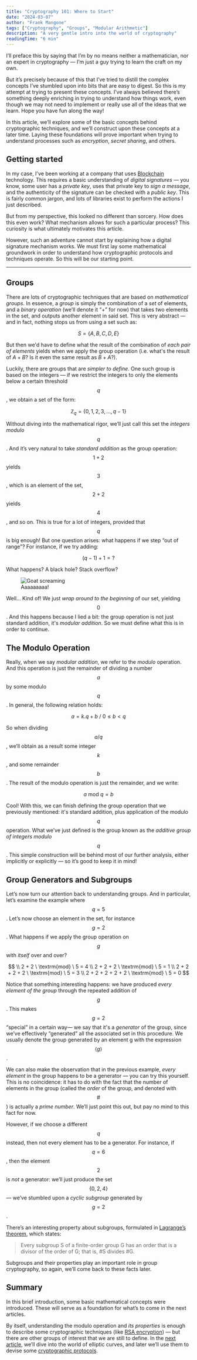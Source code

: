 ```yaml
---
title: "Cryptography 101: Where to Start"
date: "2024-03-07"
author: "Frank Mangone"
tags: ["Cryptography", "Groups", "Modular Arithmetic"]
description: "A very gentle intro into the world of cryptography"
readingTime: "6 min"
---
```


I’ll preface this by saying that I’m by no means neither a mathematician, nor an expert in cryptography — I’m just a guy trying to learn the craft on my own.

But it’s precisely because of this that I’ve tried to distill the complex concepts I’ve stumbled upon into bits that are easy to digest. So this is my attempt at trying to present these concepts. I’ve always believed there’s something deeply enriching in trying to understand how things work, even though we may not need to implement or really use all of the ideas that we learn. Hope you have fun along the way!

In this article, we’ll explore some of the basic concepts behind cryptographic techniques, and we’ll construct upon these concepts at a later time. Laying these foundations will prove important when trying to understand processes such as _encryption_, _secret sharing_, and others.

## Getting started

In my case, I've been working at a company that uses [Blockchain](/en/blog/blockchain-101-how-it-all-began) technology. This requires a basic understanding of _digital signatures_ — you know, some user has a _private key_, uses that private key to _sign a message_, and the authenticity of the signature can be checked with a _public key_. This is fairly common jargon, and lots of libraries exist to perform the actions I just described.

But from my perspective, this looked no different than sorcery. How does this even work? What mechanism allows for such a particular process? This curiosity is what ultimately motivates this article.

However, such an adventure cannot start by explaining how a digital signature mechanism works. We must first lay some mathematical groundwork in order to understand how cryptographic protocols and techniques operate. So this will be our starting point.

---

## Groups

There are lots of cryptographic techniques that are based on _mathematical groups_. In essence, a _group_ is simply the combination of a _set_ of elements, and a _binary operation_ (we’ll denote it “+” for now) that takes two elements in the set, and outputs another element in said set. This is very abstract — and in fact, nothing stops us from using a set such as:

$$
S = \{A, B, C, D, E\}
$$

But then we'd have to define what the result of the combination of _each pair of elements_ yields when we apply the group operation (i.e. what's the result of $A + B$? Is it even the same result as $B + A$?).

Luckily, there are groups that are _simpler to define_. One such group is based on the integers — if we restrict the integers to only the elements below a certain threshold $$q$$, we obtain a set of the form:

$$
\mathbb{Z}_q = \{0, 1, 2, 3, ..., q-1\}
$$

Without diving into the mathematical rigor, we’ll just call this set the _integers modulo_ $$q$$. And it’s very natural to take _standard addition_ as the group operation: $$1 + 2$$ yields $$3$$, which is an element of the set, $$2 + 2$$ yields $$4$$, and so on. This is true for a lot of integers, provided that $$q$$ is big enough! But one question arises: what happens if we step “out of range”? For instance, if we try adding:

$$
(q-1) + 1 = ?
$$

What happens? A black hole? Stack overflow?

<figure className="my-8">
  <img 
    src="/images/cryptography-101/where-to-start/aaaaa.webp" 
    alt="Goat screaming"
  />
  <figcaption className="text-center text-sm text-gray-500 mt-2">
    Aaaaaaaaa!
  </figcaption>
</figure>

Well... Kind of! We just _wrap around to the beginning_ of our set, yielding $$0$$. And this happens because I lied a bit: the group operation is not just standard addition, it's _modular addition_. So we must define what this is in order to continue.

## The Modulo Operation

Really, when we say _modular addition_, we refer to the _modulo_ operation. And this operation is just the remainder of dividing a number $$a$$ by some modulo $$q$$. In general, the following relation holds:

$$
a = k.q + b \ / \ 0 \leq b < q
$$

So when dividing $$a / q$$, we’ll obtain as a result some integer $$k$$, and some remainder $$b$$. The result of the modulo operation is just the remainder, and we write:

$$
a \ \textrm{mod} \ q = b
$$

Cool! With this, we can finish defining the group operation that we previously mentioned: it's standard addition, plus application of the modulo $$q$$ operation. What we’ve just defined is the group known as the _additive group of integers modulo_ $$q$$. This simple construction will be behind most of our further analysis, either implicitly or explicitly — so it’s good to keep it in mind!

## Group Generators and Subgroups

Let’s now turn our attention back to understanding groups. And in particular, let’s examine the example where $$q = 5$$. Let’s now choose an element in the set, for instance $$g = 2$$. What happens if we apply the group operation on $$g$$ with _itself_ over and over?

$$
\\ 2 + 2 \ \textrm{mod} \ 5 = 4
\\ 2 + 2 + 2 \ \textrm{mod} \ 5 = 1
\\ 2 + 2 + 2 + 2 \ \textrm{mod} \ 5 = 3
\\ 2 + 2 + 2 + 2 + 2 \ \textrm{mod} \ 5 = 0
$$

Notice that something interesting happens: we have produced _every element of the group_ through the repeated addition of $$g$$. This makes $$g = 2$$ “special” in a certain way— we say that it's a _generator_ of the group, since we’ve effectively “generated” all the associated set in this procedure. We usually denote the group generated by an element g with the expression $$\langle g \rangle$$.

We can also make the observation that in the previous example, _every element_ in the group happens to be a generator — you can try this yourself. This is no coincidence: it has to do with the fact that the number of elements in the group (called the _order_ of the group, and denoted with $$\#$$) is actually a _prime number_. We’ll just point this out, but pay no mind to this fact for now.

However, if we choose a different $$q$$ instead, then not every element has to be a generator. For instance, if $$q = 6$$, then the element $$2$$ is _not_ a generator: we’ll just produce the set $$\{ 0, 2, 4 \}$$ — we’ve stumbled upon a _cyclic subgroup_ generated by $$g=2$$.

There’s an interesting property about subgroups, formulated in [Lagrange’s theorem](<https://en.wikipedia.org/wiki/Lagrange%27s_theorem_(group_theory)>), which states:

> Every subgroup S of a finite-order group G has an order that is a divisor of the order of G; that is, #S divides #G.

Subgroups and their properties play an important role in group cryptography, so again, we’ll come back to these facts later.

## Summary

In this brief introduction, some basic mathematical concepts were introduced. These will serve as a foundation for what’s to come in the next articles.

By itself, understanding the modulo operation and _its properties_ is enough to describe some cryptographic techniques (like [RSA encryption](/en/blog/cryptography-101-asides-rsa-explained)) — but there are other groups of interest that we are still to define. In the [next article](/en/blog/cryptography-101-elliptic-curves-somewhat-demystified), we’ll dive into the world of elliptic curves, and later we’ll use them to devise some [cryptographic protocols](/en/blog/cryptography-101-encryption-and-digital-signatures).
